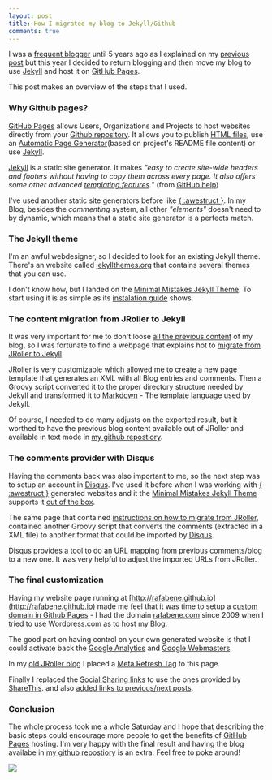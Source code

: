 ```yaml
---
layout: post
title: How I migrated my blog to Jekyll/Github
comments: true
---
```


I was a [frequent blogger](/posts/) until 5 years ago as I explained on my [previous post](http://rafabene.com/2015/09/28/5-years-in-1-post/) but this year I decided to return blogging and then move my blog to use [Jekyll](https://jekyllrb.com/) and host it on [GitHub Pages](https://pages.github.com/).

This post makes an overview of the steps that I used.

### Why Github pages?


[GitHub Pages](https://pages.github.com/) allows Users, Organizations and Projects to host websites directly from your [Github repository](https://github.com/rafabene/rafabene.github.io). It allows you to publish [HTML files](https://help.github.com/articles/creating-project-pages-manually/), use an [Automatic Page Generator](https://help.github.com/articles/creating-pages-with-the-automatic-generator/)(based on project's README file content) or use [Jekyll](https://help.github.com/articles/using-jekyll-with-pages/).

[Jekyll](https://help.github.com/articles/using-jekyll-with-pages/) is a static site generator. It makes *"easy to create site-wide headers and footers without having to copy them across every page. It also offers some other advanced [templating features](http://jekyllrb.com/docs/templates/)."* (from [GitHub help](https://help.github.com/articles/using-jekyll-with-pages/))

I've used another static site generators before like [{ :awestruct }](http://awestruct.org/). In my Blog, besides the *commenting* system, all other *"elements"* doesn't need to by dynamic, which means that a static site generator is a perfects match.

### The Jekyll theme

I'm an awful webdesigner, so I decided to look for an existing Jekyll theme. There's an website called [jekyllthemes.org](http://jekyllthemes.org/) that contains several themes that you can use.

I don't know how, but I landed on the [Minimal Mistakes Jekyll Theme](https://mademistakes.com/work/minimal-mistakes-jekyll-theme/). To start using it is as simple as its [instalation guide](https://mademistakes.com/work/minimal-mistakes-jekyll-theme/#installation) shows.

### The content migration from JRoller to Jekyll

It was very important for me to don't loose [all the previous content](/posts/) of my blog, so I was fortunate to find a webpage that explains hot to [migrate from JRoller to Jekyll](http://www.pongasoft.com/blog/yan/misc/2011/03/02/migrating-jroller-401-to-jekyll/).

JRoller is very customizable which allowed me to create a new page template that generates an XML with all Blog entries and comments. Then a Groovy script converted it to the proper directory structure needed by Jekyll and transformed it to [Markdown](https://daringfireball.net/projects/markdown/) - The template language used by Jekyll.

Of course, I needed to do many adjusts on the exported result, but it worthed to have the previous blog content available out of JRoller and available in text mode in [my github repostiory](https://github.com/rafabene/rafabene.github.io).

### The comments provider with Disqus

Having the comments back was also important to me, so the next step was to setup an account in [Disqus](https://disqus.com/). I've used it before when I was working with [{ :awestruct }](http://awestruct.org/) generated websites and it the [Minimal Mistakes Jekyll Theme](https://mademistakes.com/work/minimal-mistakes-jekyll-theme/) supports it [out of the box](https://en.wikipedia.org/wiki/Out_of_the_box_(feature)).

The same page that contained [instructions on how to migrate from JRoller](http://www.pongasoft.com/blog/yan/misc/2011/03/02/migrating-jroller-401-to-jekyll/), contained another Groovy script that converts the comments (extracted in a XML file) to another format that could be imported by [Disqus](https://disqus.com/). 

Disqus provides a tool to do an URL mapping from previous comments/blog to a new one. It was very helpful to adjust the imported URLs from JRoller.

### The final customization

Having my website page running at [http://rafabene.github.io](http://rafabene.github.io) made me feel that it was time to setup a [custom domain in Github Pages](https://help.github.com/articles/setting-up-a-custom-domain-with-github-pages/) - I had the domain  [rafabene.com](http://rafabene.com) since 2009 when I tried to use Wordpress.com as to host my Blog. 

The good part on having control on your own generated website is that I could activate back the [Google Analytics](http://www.google.com/analytics/) and [Google Webmasters](https://www.google.com/webmasters/).

In my [old JRoller blog](http://www.jroller.com/rafaelbenevides/) I placed a [Meta Refresh Tag](http://webdesign.about.com/od/metataglibraries/a/aa080300a.htm) to this page.

Finally I replaced the [Social Sharing links](https://mmistakes.github.io/minimal-mistakes/theme-setup/#social-sharing-links) to use the ones provided by [ShareThis](http://www.sharethis.com/). and also [added links to previous/next posts](http://david.elbe.me/jekyll/2015/06/20/how-to-link-to-next-and-previous-post-with-jekyll.html).

### Conclusion

The whole process took me a whole Saturday and I hope that describing the basic steps could encourage more people to get the benefits of [GitHub Pages](https://pages.github.com/) hosting. I'm very happy with the final result and having the blog availabe in [my github repostiory](https://github.com/rafabene/rafabene.github.io) is an extra. Feel free to poke around!

![](http://www.ryadel.com/wp-content/uploads/2015/03/github-logo.png)